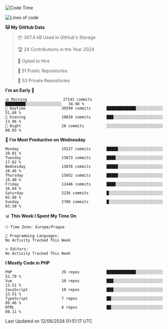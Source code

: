 <!--START_SECTION:waka-->
![Code Time](http://img.shields.io/badge/Code%20Time-1%2C583%20hrs%2058%20mins-blue)

![Lines of code](https://img.shields.io/badge/From%20Hello%20World%20I%27ve%20Written-24.6%20million%20lines%20of%20code-blue)

**🐱 My GitHub Data** 

> 📦 307.4 kB Used in GitHub's Storage 
 > 
> 🏆 24 Contributions in the Year 2024
 > 
> 💼 Opted to Hire
 > 
> 📜 51 Public Repositories 
 > 
> 🔑 53 Private Repositories 
 > 
**I'm an Early 🐤** 

```text
🌞 Morning                27143 commits       █████████░░░░░░░░░░░░░░░░   34.98 % 
🌆 Daytime                39599 commits       █████████████░░░░░░░░░░░░   51.04 % 
🌃 Evening                10828 commits       ███░░░░░░░░░░░░░░░░░░░░░░   13.96 % 
🌙 Night                  20 commits          ░░░░░░░░░░░░░░░░░░░░░░░░░   00.03 % 
```
📅 **I'm Most Productive on Wednesday** 

```text
Monday                   15527 commits       █████░░░░░░░░░░░░░░░░░░░░   20.01 % 
Tuesday                  13673 commits       ████░░░░░░░░░░░░░░░░░░░░░   17.62 % 
Wednesday                15876 commits       █████░░░░░░░░░░░░░░░░░░░░   20.46 % 
Thursday                 15052 commits       █████░░░░░░░░░░░░░░░░░░░░   19.40 % 
Friday                   12446 commits       ████░░░░░░░░░░░░░░░░░░░░░   16.04 % 
Saturday                 2236 commits        █░░░░░░░░░░░░░░░░░░░░░░░░   02.88 % 
Sunday                   2780 commits        █░░░░░░░░░░░░░░░░░░░░░░░░   03.58 % 
```


📊 **This Week I Spent My Time On** 

```text
🕑︎ Time Zone: Europe/Prague

💬 Programming Languages: 
No Activity Tracked This Week

🔥 Editors: 
No Activity Tracked This Week
```

**I Mostly Code in PHP** 

```text
PHP                      39 repos            █████████████░░░░░░░░░░░░   52.70 % 
Vue                      10 repos            ███░░░░░░░░░░░░░░░░░░░░░░   13.51 % 
JavaScript               10 repos            ███░░░░░░░░░░░░░░░░░░░░░░   13.51 % 
TypeScript               7 repos             ██░░░░░░░░░░░░░░░░░░░░░░░   09.46 % 
HTML                     6 repos             ██░░░░░░░░░░░░░░░░░░░░░░░   08.11 % 
```




 Last Updated on 12/06/2024 01:51:17 UTC
<!--END_SECTION:waka-->
<!--
**AlexKratky/AlexKratky** is a ✨ _special_ ✨ repository because its `README.md` (this file) appears on your GitHub profile.

Here are some ideas to get you started:

- 🔭 I’m currently working on ...
- 🌱 I’m currently learning ...
- 👯 I’m looking to collaborate on ...
- 🤔 I’m looking for help with ...
- 💬 Ask me about ...
- 📫 How to reach me: ...
- 😄 Pronouns: ...
- ⚡ Fun fact: ...
-->
